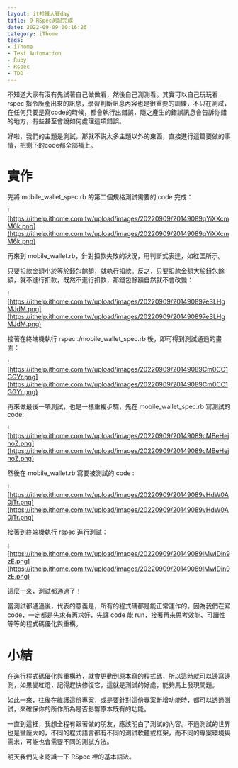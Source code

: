 ```yaml
---
layout: it邦鐵人賽day
title: 9-RSpec測試完成
date: 2022-09-09 00:16:26
category: iThome
tags: 
- iThome
- Test Automation
- Ruby
- Rspec
- TDD
---
```

不知道大家有沒有先試著自己做做看，然後自己測測看。其實可以自己玩玩看 rspec 指令所產出來的訊息，學習判斷訊息內容也是很重要的訓練，不只在測試，在任何只要是寫code的時候，都會執行出錯誤，隨之產生的錯誤訊息會告訴你錯的地方，有些甚至會說如何處理這項錯誤。

好啦，我們的主題是測試，那就不説太多主題以外的東西，直接進行這篇要做的事情，把剩下的code都全部補上。

# 實作
先將 mobile_wallet_spec.rb 的第二個規格測試需要的 code 完成：

![https://ithelp.ithome.com.tw/upload/images/20220909/20149089qYiXXcmM6k.png](https://ithelp.ithome.com.tw/upload/images/20220909/20149089qYiXXcmM6k.png)

再來到 mobile_wallet.rb，針對扣款失敗的狀況，用判斷式表達，如紅匡所示。

只要扣款金額小於等於錢包餘額，就執行扣款。反之，只要扣款金額大於錢包餘額，就不進行扣款，既然不進行扣款，那錢包餘額自然就不會改變：

![https://ithelp.ithome.com.tw/upload/images/20220909/201490897eSLHgMJdM.png](https://ithelp.ithome.com.tw/upload/images/20220909/201490897eSLHgMJdM.png)

接著在終端機執行 rspec ./mobile_wallet_spec.rb 後，即可得到測試通過的畫面：

![https://ithelp.ithome.com.tw/upload/images/20220909/20149089Cm0CC1GGYr.png](https://ithelp.ithome.com.tw/upload/images/20220909/20149089Cm0CC1GGYr.png)

再來做最後一項測試，也是一樣重複步驟，先在 mobile_wallet_spec.rb 寫測試的code:

![https://ithelp.ithome.com.tw/upload/images/20220909/20149089cMBeHejnoZ.png](https://ithelp.ithome.com.tw/upload/images/20220909/20149089cMBeHejnoZ.png)

然後在 mobile_wallet.rb 寫要被測試的 code :

![https://ithelp.ithome.com.tw/upload/images/20220909/20149089vHdW0A0jTr.png](https://ithelp.ithome.com.tw/upload/images/20220909/20149089vHdW0A0jTr.png)

接著到終端機執行 rspec 進行測試：

![https://ithelp.ithome.com.tw/upload/images/20220909/20149089IMwIDin9zE.png](https://ithelp.ithome.com.tw/upload/images/20220909/20149089IMwIDin9zE.png)

這麼一來，測試都通過了！

當測試都通過後，代表的意義是，所有的程式碼都是能正常運作的。因為我們在寫 code，一定都是先求有再求好，先讓 code 能 run，接著再來思考效能、可讀性等等的程式碼優化與重構。

# 小結
在進行程式碼優化與重構時，就會更動到原本寫的程式碼，所以這時就可以邊寫邊測，如果變紅燈，記得趕快修復它，這就是測試的好處，能夠馬上發現問題。

如此一來，往後在維護這份專案，或是要針對這份專案新增功能時，都可以透過測試，來確保你的所作所為是否影響原本既有的功能。

一直到這裡，我想全程有跟著做的朋友，應該明白了測試的內容。不過測試的世界也是蠻龐大的，不同的程式語言都有不同的測試軟體或框架，而不同的專案環境與需求，可能也會需要不同的測試方法。

明天我們先來認識一下 RSpec 裡的基本語法。